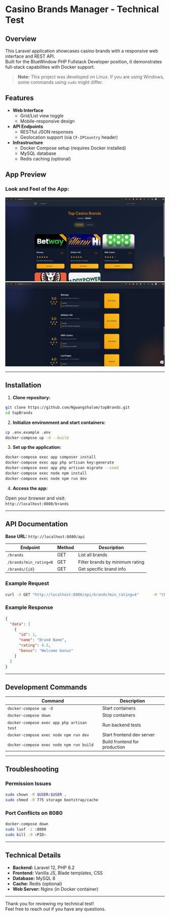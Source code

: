 # Casino Brands Manager - Technical Test

## Overview
This Laravel application showcases casino brands with a responsive web interface and REST API.  
Built for the BlueWindow PHP Fullstack Developer position, it demonstrates full-stack capabilities with Docker support.

> **Note:** This project was developed on Linux. If you are using Windows, some commands using `sudo` might differ.

## Features
- **Web Interface**
  - Grid/List view toggle
  - Mobile-responsive design
- **API Endpoints**
  - RESTful JSON responses
  - Geolocation support (via `CF-IPCountry` header)
- **Infrastructure**
  - Docker Compose setup (requires Docker installed)
  - MySQL database
  - Redis caching (optional)

## App Preview

### Look and Feel of the App:

![Grid Display](./screenshots/1.png)  
![List Display](./screenshots/2.png)

---

## Installation

1. **Clone repository:**

```bash
git clone https://github.com/Ngwangshalom/topBrands.git
cd topBrands
```

2. **Initialize environment and start containers:**

```bash
cp .env.example .env
docker-compose up -d --build
```

3. **Set up the application:**

```bash
docker-compose exec app composer install
docker-compose exec app php artisan key:generate
docker-compose exec app php artisan migrate --seed
docker-compose exec node npm install
docker-compose exec node npm run dev
```

4. **Access the app:**

Open your browser and visit:  
`http://localhost:8080/brands`

---

## API Documentation

**Base URL:** `http://localhost:8080/api`

| Endpoint              | Method | Description              |
|-----------------------|--------|--------------------------|
| `/brands`             | GET    | List all brands          |
| `/brands?min_rating=N`| GET    | Filter brands by minimum rating |
| `/brands/{id}`        | GET    | Get specific brand info  |

### Example Request

```bash
curl -X GET "http://localhost:8080/api/brands?min_rating=4"      -H "CF-IPCountry: US"      -H "Accept: application/json"
```

### Example Response

```json
{
  "data": [
    {
      "id": 1,
      "name": "Brand Name",
      "rating": 4.5,
      "bonus": "Welcome bonus"
    }
  ]
}
```

---

## Development Commands

| Command                                    | Description             |
|--------------------------------------------|------------------------|
| `docker-compose up -d`                      | Start containers       |
| `docker-compose down`                       | Stop containers        |
| `docker-compose exec app php artisan test` | Run backend tests      |
| `docker-compose exec node npm run dev`     | Start frontend dev server |
| `docker-compose exec node npm run build`   | Build frontend for production |

---

## Troubleshooting

### Permission Issues

```bash
sudo chown -R $USER:$USER .
sudo chmod -R 775 storage bootstrap/cache
```

### Port Conflicts on 8080

```bash
docker-compose down
sudo lsof -i :8080
sudo kill -9 <PID>
```

---

## Technical Details

- **Backend:** Laravel 12, PHP 8.2  
- **Frontend:** Vanilla JS, Blade templates, CSS  
- **Database:** MySQL 8  
- **Cache:** Redis (optional)  
- **Web Server:** Nginx (in Docker container)  

---

Thank you for reviewing my technical test!  
Feel free to reach out if you have any questions.
